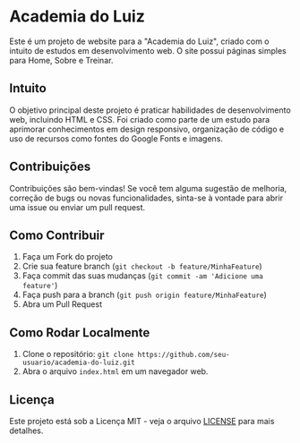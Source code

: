 # Academia do Luiz

Este é um projeto de website para a "Academia do Luiz", criado com o intuito de estudos em desenvolvimento web. O site possui páginas simples para Home, Sobre e Treinar.

## Intuito

O objetivo principal deste projeto é praticar habilidades de desenvolvimento web, incluindo HTML e CSS. Foi criado como parte de um estudo para aprimorar conhecimentos em design responsivo, organização de código e uso de recursos como fontes do Google Fonts e imagens.

## Contribuições

Contribuições são bem-vindas! Se você tem alguma sugestão de melhoria, correção de bugs ou novas funcionalidades, sinta-se à vontade para abrir uma issue ou enviar um pull request.

## Como Contribuir

1. Faça um Fork do projeto
2. Crie sua feature branch (`git checkout -b feature/MinhaFeature`)
3. Faça commit das suas mudanças (`git commit -am 'Adicione uma feature'`)
4. Faça push para a branch (`git push origin feature/MinhaFeature`)
5. Abra um Pull Request

## Como Rodar Localmente

1. Clone o repositório: `git clone https://github.com/seu-usuario/academia-do-luiz.git`
2. Abra o arquivo `index.html` em um navegador web.

## Licença

Este projeto está sob a Licença MIT - veja o arquivo [LICENSE](LICENSE) para mais detalhes.
